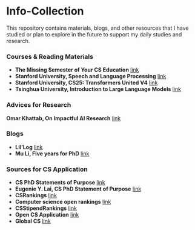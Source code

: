 # Info-Collection
This repository contains materials, blogs, and other resources that I have studied or plan to explore in the future to support my daily studies and research. 


### Courses & Reading Materials
- **The Missing Semester of Your CS Education** [link](https://missing.csail.mit.edu/)
- **Stanford University, Speech and Language Processing** [link](https://web.stanford.edu/~jurafsky/slp3/)
- **Stanford University, CS25: Transformers United V4** [link](https://web.stanford.edu/class/cs25/index.html)
- **Tsinghua University, Introduction to Large Language Models** [link](https://nlp.csai.tsinghua.edu.cn/summer_class/)


### Advices for Research
**Omar Khattab, On Impactful AI Research** [link](https://github.com/okhat/blog/blob/main/2024.09.impact.md#1-invest-in-projects-not-papers)



### Blogs 
- **Lil’Log** [link](https://lilianweng.github.io/)
- **Mu Li, Five years for PhD** [link](https://zhuanlan.zhihu.com/p/25099638)


### Sources for CS Application
- **CS PhD Statements of Purpose** [link](https://cs-sop.notion.site/CS-PhD-Statements-of-Purpose-df39955313834889b7ac5411c37b958d)
- **Eugenie Y. Lai, CS PhD Statement of Purpose** [link](https://eugenielai.github.io/posts/another-annotated-sop.html)
- **CSRankings** [link](https://csrankings.org/#/index?all&us)
- **Computer science open rankings** [link](https://drafty.cs.brown.edu/csopenrankings/)
- **CSStipendRankings** [link](https://csstipendrankings.org/)
- **Open CS Application** [link](https://opencs.app/grade/)
- **Global CS** [link](https://global-cs-application.github.io/)
